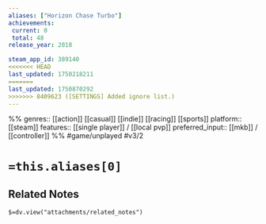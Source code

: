 ```yaml
---
aliases: ["Horizon Chase Turbo"]
achievements:
 current: 0
 total: 48
release_year: 2018

steam_app_id: 389140
<<<<<<< HEAD
last_updated: 1750218211
=======
last_updated: 1750870292
>>>>>>> 8409623 ([SETTINGS] Added ignore list.)
---
```

%%
genres:: [[action]] [[casual]] [[indie]] [[racing]] [[sports]]
platform:: [[steam]]
features:: [[single player]] / [[local pvp]]
preferred_input:: [[mkb]] / [[controller]]
%%
#game/unplayed
#v3/2

# `=this.aliases[0]`
## Related Notes
`$=dv.view("attachments/related_notes")`